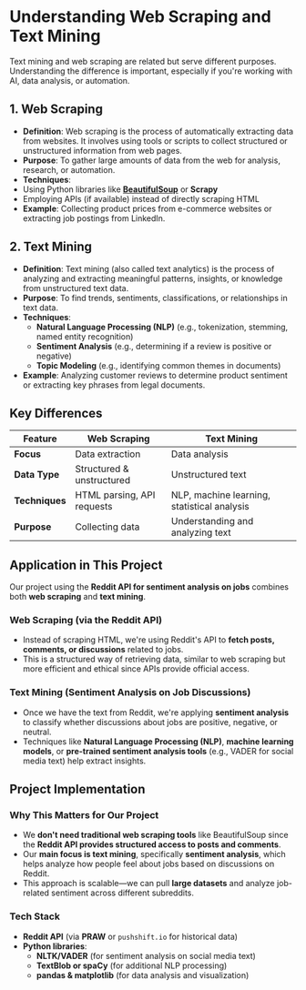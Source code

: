 
# Understanding Web Scraping and Text Mining

Text mining and web scraping are related but serve different purposes. Understanding the difference is important, especially if you're working with AI, data analysis, or automation.

## 1. Web Scraping

- **Definition**: Web scraping is the process of automatically extracting data from websites. It involves using tools or scripts to collect structured or unstructured information from web pages.
- **Purpose**: To gather large amounts of data from the web for analysis, research, or automation.
- **Techniques**:
- Using Python libraries like **[BeautifulSoup](https://www.crummy.com/software/BeautifulSoup/)** or **Scrapy**
- Employing APIs (if available) instead of directly scraping HTML
- **Example**: Collecting product prices from e-commerce websites or extracting job postings from LinkedIn.

## 2. Text Mining

- **Definition**: Text mining (also called text analytics) is the process of analyzing and extracting meaningful patterns, insights, or knowledge from unstructured text data.
- **Purpose**: To find trends, sentiments, classifications, or relationships in text data.
- **Techniques**:
  - **Natural Language Processing (NLP)** (e.g., tokenization, stemming, named entity recognition)
  - **Sentiment Analysis** (e.g., determining if a review is positive or negative)
  - **Topic Modeling** (e.g., identifying common themes in documents)
- **Example**: Analyzing customer reviews to determine product sentiment or extracting key phrases from legal documents.

## Key Differences

| Feature         | Web Scraping        | Text Mining            |
|----------------|---------------------|------------------------|
| **Focus**      | Data extraction      | Data analysis         |
| **Data Type**  | Structured & unstructured | Unstructured text |
| **Techniques** | HTML parsing, API requests | NLP, machine learning, statistical analysis |
| **Purpose**    | Collecting data      | Understanding and analyzing text |

## Application in This Project

Our project using the **Reddit API for sentiment analysis on jobs** combines both **web scraping** and **text mining**.

### Web Scraping (via the Reddit API)
- Instead of scraping HTML, we're using Reddit's API to **fetch posts, comments, or discussions** related to jobs.
- This is a structured way of retrieving data, similar to web scraping but more efficient and ethical since APIs provide official access.

### Text Mining (Sentiment Analysis on Job Discussions)
- Once we have the text from Reddit, we're applying **sentiment analysis** to classify whether discussions about jobs are positive, negative, or neutral.
- Techniques like **Natural Language Processing (NLP)**, **machine learning models**, or **pre-trained sentiment analysis tools** (e.g., VADER for social media text) help extract insights.

## Project Implementation

### Why This Matters for Our Project
- We **don't need traditional web scraping tools** like BeautifulSoup since the **Reddit API provides structured access to posts and comments**.
- Our **main focus is text mining**, specifically **sentiment analysis**, which helps analyze how people feel about jobs based on discussions on Reddit.
- This approach is scalable—we can pull **large datasets** and analyze job-related sentiment across different subreddits.

### Tech Stack
- **Reddit API** (via **PRAW** or `pushshift.io` for historical data)
- **Python libraries**:
  - **NLTK/VADER** (for sentiment analysis on social media text)
  - **TextBlob or spaCy** (for additional NLP processing)
  - **pandas & matplotlib** (for data analysis and visualization)
